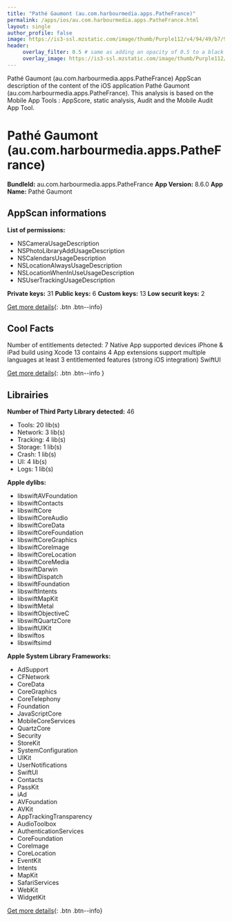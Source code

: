 ```yaml
---
title: "Pathé Gaumont (au.com.harbourmedia.apps.PatheFrance)"
permalink: /apps/ios/au.com.harbourmedia.apps.PatheFrance.html
layout: single
author_profile: false
image: https://is3-ssl.mzstatic.com/image/thumb/Purple112/v4/94/49/b7/9449b76c-90a1-6cfe-326e-e52cafb8e0e9/AppIcon-0-0-1x_U007emarketing-0-0-0-7-0-0-sRGB-0-0-0-GLES2_U002c0-512MB-85-220-0-0.png/512x512bb.jpg
header: 
     overlay_filter: 0.5 # same as adding an opacity of 0.5 to a black background
     overlay_image: https://is3-ssl.mzstatic.com/image/thumb/Purple112/v4/94/49/b7/9449b76c-90a1-6cfe-326e-e52cafb8e0e9/AppIcon-0-0-1x_U007emarketing-0-0-0-7-0-0-sRGB-0-0-0-GLES2_U002c0-512MB-85-220-0-0.png/512x512bb.jpg
---
```

Pathé Gaumont (au.com.harbourmedia.apps.PatheFrance) AppScan description of the content of the iOS application Pathé Gaumont (au.com.harbourmedia.apps.PatheFrance). This analysis is based on the Mobile App Tools : AppScore, static analysis, Audit and the Mobile Audit App Tool.

# Pathé Gaumont (au.com.harbourmedia.apps.PatheFrance)

**BundleId:** au.com.harbourmedia.apps.PatheFrance
**App Version:** 8.6.0
**App Name:** Pathé Gaumont


## AppScan informations 

**List of permissions:** 
- NSCameraUsageDescription
- NSPhotoLibraryAddUsageDescription
- NSCalendarsUsageDescription
- NSLocationAlwaysUsageDescription
- NSLocationWhenInUseUsageDescription
- NSUserTrackingUsageDescription
  
  
**Private keys:** 31
**Public keys:** 6
**Custom keys:** 13
**Low securit keys:** 2
  
[Get more details](/pricing.html){: .btn .btn--info}

## Cool Facts

Number of entitlements detected: 7
Native App
supported devices iPhone & iPad
build using Xcode 13
contains 4 App extensions
support multiple languages
at least 3 entitlemented features (strong iOS integration)
SwiftUI
  
[Get more details](/pricing.html){: .btn .btn--info }

## Librairies 
**Number of Third Party Library detected:** 46
- Tools: 20 lib(s)
- Network: 3 lib(s)
- Tracking: 4 lib(s)
- Storage: 1 lib(s)
- Crash: 1 lib(s)
- UI: 4 lib(s)
- Logs: 1 lib(s)


**Apple dylibs:**
- libswiftAVFoundation
- libswiftContacts
- libswiftCore
- libswiftCoreAudio
- libswiftCoreData
- libswiftCoreFoundation
- libswiftCoreGraphics
- libswiftCoreImage
- libswiftCoreLocation
- libswiftCoreMedia
- libswiftDarwin
- libswiftDispatch
- libswiftFoundation
- libswiftIntents
- libswiftMapKit
- libswiftMetal
- libswiftObjectiveC
- libswiftQuartzCore
- libswiftUIKit
- libswiftos
- libswiftsimd


**Apple System Library Frameworks:**
- AdSupport
- CFNetwork
- CoreData
- CoreGraphics
- CoreTelephony
- Foundation
- JavaScriptCore
- MobileCoreServices
- QuartzCore
- Security
- StoreKit
- SystemConfiguration
- UIKit
- UserNotifications
- SwiftUI
- Contacts
- PassKit
- iAd
- AVFoundation
- AVKit
- AppTrackingTransparency
- AudioToolbox
- AuthenticationServices
- CoreFoundation
- CoreImage
- CoreLocation
- EventKit
- Intents
- MapKit
- SafariServices
- WebKit
- WidgetKit


  
[Get more details](/pricing.html){: .btn .btn--info}


